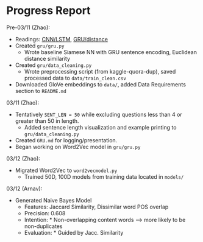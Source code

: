 # Progress Report

Pre-03/11 (Zhao):
* Readings: [CNN/LSTM](https://web.stanford.edu/class/cs224n/reports/2759336.pdf), 
           [GRU/distance](https://web.stanford.edu/class/cs224n/reports/2748045.pdf)
* Created `gru/gru.py`
    * Wrote baseline Siamese NN with GRU sentence encoding, Euclidean distance similarity
* Created `gru/data_cleaning.py`
    * Wrote preprocessing script (from kaggle-quora-dup), saved processed data to `data/train_clean.csv`
* Downloaded GloVe embeddings to `data/`, added Data Requirements section to `README.md`

03/11 (Zhao):
* Tentatively `SENT_LEN = 50` while excluding questions less than 4 or greater than 50 in length.
    * Added sentence length visualization and example printing to `gru/data_cleaning.py`
* Created `GRU.md` for logging/presentation.
* Began working on Word2Vec model in `gru/gru.py`

03/12 (Zhao):
* Migrated Word2Vec to `word2vecmodel.py`
    * Trained 50D, 100D models from training data located in `models/`
  
03/12 (Arnav):
* Generated Naive Bayes Model
  * Features: Jaccard Similarity, Dissimilar word POS overlap
  * Precision: 0.608
  * Intention:
           * Non-overlapping content words --> more likely to be non-duplicates
  * Evaluation:
           * Guided by Jacc. Similarity
